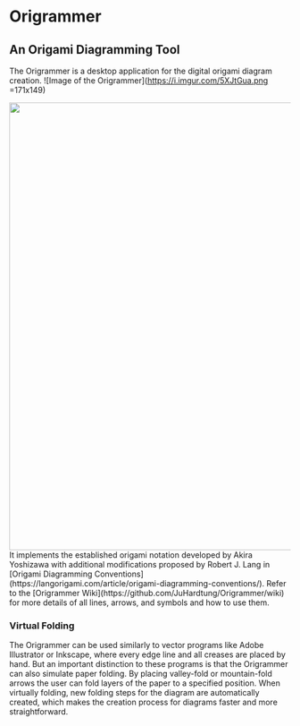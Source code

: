 # Origrammer
## An Origami Diagramming Tool

The Origrammer is a desktop application for the digital origami diagram creation.
![Image of the Origrammer](https://i.imgur.com/5XJtGua.png =171x149)

<img src="https://i.imgur.com/zeusscs.png" align="center" width="800">
It implements the established origami notation developed by Akira Yoshizawa with additional modifications proposed by Robert J. Lang in [Origami Diagramming Conventions](https://langorigami.com/article/origami-diagramming-conventions/). Refer to the [Origrammer Wiki](https://github.com/JuHardtung/Origrammer/wiki) for more details of all lines, arrows, and symbols and how to use them.

### Virtual Folding

The Origrammer can be used similarly to vector programs like Adobe Illustrator or Inkscape, where every edge line and all creases are placed by hand. But an important distinction to these programs is that the Origrammer can also simulate paper folding. By placing valley-fold or mountain-fold arrows the user can fold layers of the paper to a specified position. When virtually folding, new folding steps for the diagram are automatically created, which makes the creation process for diagrams faster and more straightforward.
